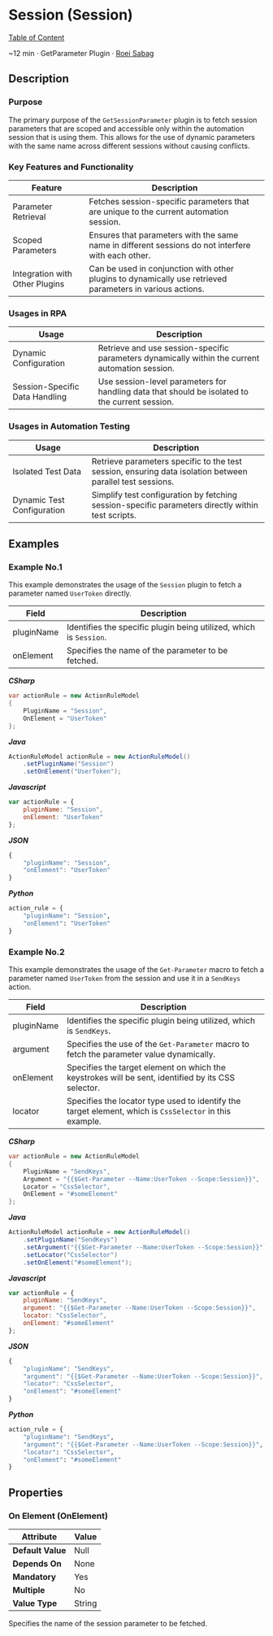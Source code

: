 # Session (Session)

[Table of Content](../Home.md)  

~12 min · GetParameter Plugin · [Roei Sabag](https://www.linkedin.com/in/roei-sabag-247aa18/)

## Description

### Purpose

The primary purpose of the `GetSessionParameter` plugin is to fetch session parameters that are scoped and accessible only within the automation session that is using them. This allows for the use of dynamic parameters with the same name across different sessions without causing conflicts.

### Key Features and Functionality

| Feature                        | Description                                                                                               |
|------------------------------- |-----------------------------------------------------------------------------------------------------------|
| Parameter Retrieval            | Fetches session-specific parameters that are unique to the current automation session.                    |
| Scoped Parameters              | Ensures that parameters with the same name in different sessions do not interfere with each other.        |
| Integration with Other Plugins | Can be used in conjunction with other plugins to dynamically use retrieved parameters in various actions. |

### Usages in RPA

| Usage                          | Description                                                                                     |
|--------------------------------|------------------------------------------------------------------------------------------------ |
| Dynamic Configuration          | Retrieve and use session-specific parameters dynamically within the current automation session. |
| Session-Specific Data Handling | Use session-level parameters for handling data that should be isolated to the current session.  |

### Usages in Automation Testing

| Usage                      | Description                                                                                               |
|----------------------------|-----------------------------------------------------------------------------------------------------------|
| Isolated Test Data         | Retrieve parameters specific to the test session, ensuring data isolation between parallel test sessions. |
| Dynamic Test Configuration | Simplify test configuration by fetching session-specific parameters directly within test scripts.         |

## Examples

### Example No.1

This example demonstrates the usage of the `Session` plugin to fetch a parameter named `UserToken` directly.

| Field      | Description                                                        |
|------------|--------------------------------------------------------------------|
| pluginName | Identifies the specific plugin being utilized, which is `Session`. |
| onElement  | Specifies the name of the parameter to be fetched.                 |

_**CSharp**_

```csharp
var actionRule = new ActionRuleModel
{
    PluginName = "Session",
    OnElement = "UserToken"
};
```

_**Java**_

```java
ActionRuleModel actionRule = new ActionRuleModel()
    .setPluginName("Session")
    .setOnElement("UserToken");
```

_**Javascript**_

```js
var actionRule = {
    pluginName: "Session",
    onElement: "UserToken"
};
```

_**JSON**_

```js
{
    "pluginName": "Session",
    "onElement": "UserToken"
}
```

_**Python**_

```python
action_rule = {
    "pluginName": "Session",
    "onElement": "UserToken"
}
```
### Example No.2

This example demonstrates the usage of the `Get-Parameter` macro to fetch a parameter named `UserToken` from the session and use it in a `SendKeys` action.

| Field      | Description                                                                                             |
|------------|---------------------------------------------------------------------------------------------------------|
| pluginName | Identifies the specific plugin being utilized, which is `SendKeys`.                                     |
| argument   | Specifies the use of the `Get-Parameter` macro to fetch the parameter value dynamically.                |
| onElement  | Specifies the target element on which the keystrokes will be sent, identified by its CSS selector.      |
| locator    | Specifies the locator type used to identify the target element, which is `CssSelector` in this example. |

_**CSharp**_

```csharp
var actionRule = new ActionRuleModel
{
    PluginName = "SendKeys",
    Argument = "{{$Get-Parameter --Name:UserToken --Scope:Session}}",
    Locator = "CssSelector",
    OnElement = "#someElement"
};
```

_**Java**_

```java
ActionRuleModel actionRule = new ActionRuleModel()
    .setPluginName("SendKeys")
    .setArgument("{{$Get-Parameter --Name:UserToken --Scope:Session}}")
    .setLocator("CssSelector")
    .setOnElement("#someElement");
```

_**Javascript**_

```js
var actionRule = {
    pluginName: "SendKeys",
    argument: "{{$Get-Parameter --Name:UserToken --Scope:Session}}",
    locator: "CssSelector",
    onElement: "#someElement"
};
```

_**JSON**_

```js
{
    "pluginName": "SendKeys",
    "argument": "{{$Get-Parameter --Name:UserToken --Scope:Session}}",
    "locator": "CssSelector",
    "onElement": "#someElement"
}
```

_**Python**_

```python
action_rule = {
    "pluginName": "SendKeys",
    "argument": "{{$Get-Parameter --Name:UserToken --Scope:Session}}",
    "locator": "CssSelector",
    "onElement": "#someElement"
}
```

## Properties

### On Element (OnElement)

| Attribute         | Value             |
|-------------------|-------------------|
| **Default Value** | Null              |
| **Depends On**    | None              |
| **Mandatory**     | Yes               |
| **Multiple**      | No                |
| **Value Type**    | String            |

Specifies the name of the session parameter to be fetched.
